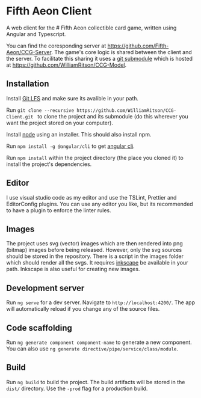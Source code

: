 # Fifth Aeon Client

A web client for the # Fifth Aeon collectible card game, written using Angular and Typescript.

You can find the coresponding server at <https://github.com/Fifth-Aeon/CCG-Server>. The game's core logic is shared between the client and the server. To facilitate this sharing it uses a [git submodule](https://git-scm.com/book/en/v2/Git-Tools-Submodules) which is hosted at <https://github.com/WilliamRitson/CCG-Model>.

## Installation
Install [Git LFS](https://git-lfs.github.com/) and make sure its avalible in your path.

Run `git clone --recursive https://github.com/WilliamRitson/CCG-Client.git
` to clone the project and its submodule (do this wherever you want the project stored on your computer).

Install [node](https://nodejs.org/en/) using an installer. This should also install npm.

Run `npm install -g @angular/cli` to get [angular cli](https://github.com/angular/angular-cli).

Run `npm install` within the project directory (the place you cloned it) to install the project's dependencies.

## Editor
I use visual studio code as my editor and use the TSLint, Prettier and EditorConfig plugins. You can use any editor you like, but its recommended to have a plugin to enforce the linter rules.

## Images
The project uses svg (vector) images which are then rendered into png (bitmap) images before being released. However, only the svg sources should be stored in the repository. There is a script in the images folder which should render all the svgs. It requires [inkscape](https://inkscape.org/en/release/0.92.2/) be available in your path. Inkscape is also useful for creating new images.


## Development server

Run `ng serve` for a dev server. Navigate to `http://localhost:4200/`. The app will automatically reload if you change any of the source files.

## Code scaffolding

Run `ng generate component component-name` to generate a new component. You can also use `ng generate directive/pipe/service/class/module`.

## Build

Run `ng build` to build the project. The build artifacts will be stored in the `dist/` directory. Use the `-prod` flag for a production build.
